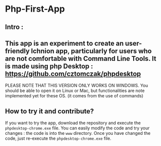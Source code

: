 # Php-First-App

## Intro : 
This app is an experiment to create an user-friendly Ichnion app, particularly for users who are not comfortable with Command Line Tools. 
It is made using php Desktop : https://github.com/cztomczak/phpdesktop
------------------------------------------------------------------------------------------------------------------------------------------
PLEASE NOTE THAT THIS VERSION ONLY WORKS ON WINDOWS. 
You should be able to open it on Linux or Mac, but functionalities are note implemented yet for these OS. (it comes from the use of commands)

## How to try it and contribute? 

If you want to try the app, download the repository and execute the `phpdesktop-chrome.exe` file. 
You can easily modify the code and try your changes : the code is into the `www` directory. Once you have changed the code, just re-execute the `phpdesktop-chrome.exe` file. 

